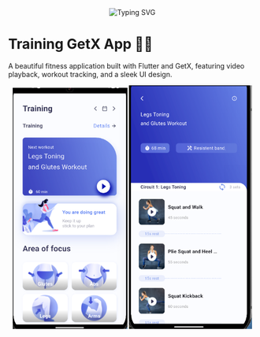 <div align="center">
  <img src="https://readme-typing-svg.demolab.com?font=Fira+Code&duration=3000&pause=1000&color=00FFB3&center=true&vCenter=true&width=435&lines=Welcome+to+Training+GetX+App;A+Beautiful+Fitness+Application;Built+with+Flutter+%2B+GetX" alt="Typing SVG" />
</div>

# Training GetX App 🏋️‍♂️

A beautiful fitness application built with Flutter and GetX, featuring video playback, workout tracking, and a sleek UI design.

<div align="center">
  <img src="assets/image.png" width="233" />
  <img src="assets/image-1.png" width="250" />
</div>
